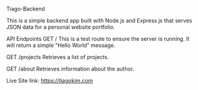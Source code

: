 Tiago-Backend

This is a simple backend app built with Node.js and Express.js that serves JSON data for a personal website portfolio.

API Endpoints
GET /
This is a test route to ensure the server is running. It will return a simple "Hello World" message.

GET /projects
Retrieves a list of projects.

GET /about
Retrieves information about the author.

Live Site link:
https://tiagokim.com
